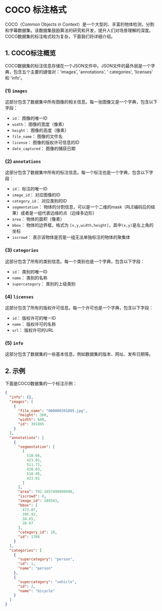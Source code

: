 # COCO 标注格式

COCO（Common Objects in Context）是一个大型的、丰富的物体检测，分割和字幕数据集。该数据集鼓励算法的研究和开发，提升人们对场景理解的深度。COCO数据集的标注格式较为复杂，下面我们将详细介绍。

## 1. COCO标注概览

COCO数据集的标注信息存储在一个JSON文件中。JSON文件的最外层是一个字典，包含五个主要的键值对：'images', 'annotations', '
categories', 'licenses' 和 'info'。

### (1) `images`

这部分包含了数据集中所有图像的相关信息。每一张图像又是一个字典，包含以下字段：

- `id`： 图像的唯一ID
- `width`： 图像的宽度（像素）
- `height`： 图像的高度（像素）
- `file_name`： 图像的文件名
- `license`： 图像的版权许可信息的ID
- `date_captured`： 图像的捕获日期

### (2) `annotations`

这部分包含了数据集中所有的标注信息。每一个标注也是一个字典，包含以下字段：

- `id`： 标注的唯一ID
- `image_id`： 对应图像的ID
- `category_id`： 对应类别的ID
- `segmentation`： 物体的分割信息，可以是一个二维的mask（RLE编码后的结果）或者是一组代表边缘的点（边缘多边形）
- `area`： 物体的面积（像素）
- `bbox`： 物体的边界框，格式为 `[x,y,width,height]`，其中`(x,y)`是左上角的坐标
- `iscrowd`： 表示该物体是否是一组无法单独标注的物体的聚集体

### (3) `categories`

这部分包含了所有的类别信息。每一个类别也是一个字典，包含以下字段：

- `id`： 类别的唯一ID
- `name`： 类别的名称
- `supercategory`： 类别的上级类别

### (4) `licenses`

这部分包含了所有的版权许可信息。每一个许可也是一个字典，包含以下字段：

- `id`： 版权许可的唯一ID
- `name`： 版权许可的名称
- `url`： 版权许可的URL

### (5) `info`

这部分包含了数据集的一些基本信息，例如数据集的版本、网址、发布日期等。

## 2. 示例

下面是COCO数据集的一个标注示例：

```json
{
  "info": {},
  "images": [
    {
      "file_name": "000000391895.jpg",
      "height": 360,
      "width": 640,
      "id": 391895
    }
  ],
  "annotations": [
    {
      "segmentation": [
        [
          510.66,
          423.01,
          511.72,
          420.03,
          510.45,
          423.01
        ]
      ],
      "area": 702.1057499999998,
      "iscrowd": 0,
      "image_id": 289343,
      "bbox": [
        473.07,
        395.93,
        38.65,
        28.67
      ],
      "category_id": 18,
      "id": 1768
    }
  ],
  "categories": [
    {
      "supercategory": "person",
      "id": 1,
      "name": "person"
    },
    {
      "supercategory": "vehicle",
      "id": 2,
      "name": "bicycle"
    }
  ]
}
```